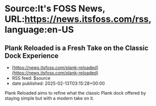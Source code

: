 # Source:It's FOSS News, URL:https://news.itsfoss.com/rss, language:en-US

## Plank Reloaded is a Fresh Take on the Classic Dock Experience
 - [https://news.itsfoss.com/plank-reloaded](https://news.itsfoss.com/plank-reloaded)
 - RSS feed: $source
 - date published: 2025-02-13T03:15:28+00:00

Plank Reloaded aims to refine what the classic Plank dock offered by staying simple but with a modern take on it.

